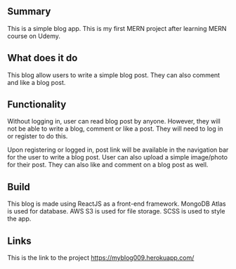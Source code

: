 ## Summary
This is a simple blog app. This is my first MERN project after learning MERN course on Udemy.

## What does it do
This blog allow users to write a simple blog post. They can also comment and like a blog post.

## Functionality

Without logging in, user can read blog post by anyone. However, they will not be able to write a blog, comment or like a post. They will need to log in or register to do this.

Upon registering or logged in, post link will be available in the navigation bar for the user to write a blog post. User can also upload a simple image/photo for their post. They can also like and comment on a blog post as well.

## Build
This blog is made using ReactJS as a front-end framework. MongoDB Atlas is used for database. AWS S3 is used for file storage. SCSS is used to style the app.

## Links
This is the link to the project https://myblog009.herokuapp.com/
